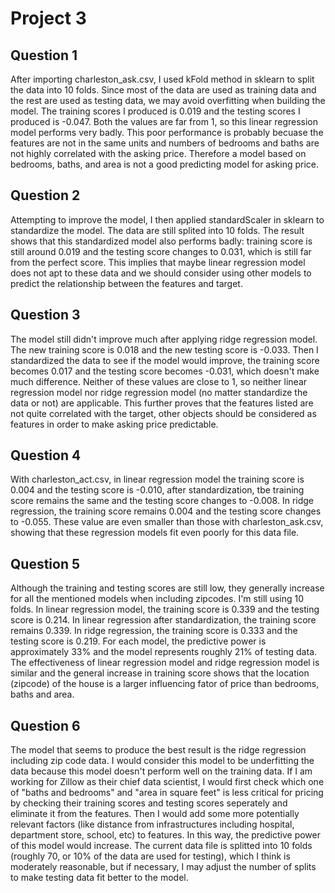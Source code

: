 # Project 3
## Question 1
After importing charleston_ask.csv, I used kFold method in sklearn to split the data into 10 folds. Since most of the data are used as training data and the rest are used as testing data, we may avoid overfitting when building the model. The training scores I produced is 0.019 and the testing scores I produced is -0.047. Both the values are far from 1, so this linear regression model performs very badly. This poor performance is probably becuase the features are not in the same units and numbers of bedrooms and baths are not highly correlated with the asking price. Therefore a model based on bedrooms, baths, and area is not a good predicting model for asking price.  

## Question 2
Attempting to improve the model, I then applied standardScaler in sklearn to standardize the model. The data are still splited into 10 folds. The result shows that this standardized model also performs badly: training score is still around 0.019 and the testing score changes to 0.031, which is still far from the perfect score. This implies that maybe linear regression model does not apt to these data and we should consider using other models to predict the relationship between the features and target.  

## Question 3
The model still didn't improve much after applying ridge regression model. The new training score is 0.018 and the new testing score is -0.033. Then I standardized the data to see if the model would improve, the training score becomes 0.017 and the testing score becomes -0.031, which doesn't make much difference. Neither of these values are close to 1, so neither linear regression model nor ridge regression model (no matter standardize the data or not) are applicable. This further proves that the features listed are not quite correlated with the target, other objects should be considered as features in order to make asking price predictable. 

## Question 4
With charleston_act.csv, in linear regression model the training score is 0.004 and the testing score is -0.010, after standardization, tbe training score remains the same and the testing score changes to -0.008. In ridge regression, the training score remains 0.004 and the testing score changes to -0.055. These value are even smaller than those with charleston_ask.csv, showing that these regression models fit even poorly for this data file. 

## Question 5
Although the training and testing scores are still low, they generally increase for all the mentioned models when including zipcodes. I'm still using 10 folds. In linear regression model, the training score is 0.339 and the testing score is 0.214. In linear regression after standardization, the training score remains 0.339. In ridge regression, the training score is 0.333 and the testing score is 0.219. For each model, the predictive power is approximately 33% and the model represents roughly 21% of testing data. The effectiveness of linear regression model and ridge regression model is similar and the general increase in training score shows that the location (zipcode) of the house is a larger influencing fator of price than bedrooms, baths and area. 

## Question 6
The model that seems to produce the best result is the ridge regression including zip code data. I would consider this model to be underfitting the data because this model doesn't perform well on the training data. If I am working for Zillow as their chief data scientist, I would first check which one of "baths and bedrooms" and "area in square feet" is less critical for pricing by checking their training scores and testing scores seperately and eliminate it from the features. Then I would add some more potentially relevant factors (like distance from infrastructures including hospital, department store, school, etc) to features. In this way, the predictive power of this model would increase. The current data file is splitted into 10 folds (roughly 70, or 10% of the data are used for testing), which I think is moderately reasonable, but if necessary, I may adjust the number of splits to make testing data fit better to the model. 
